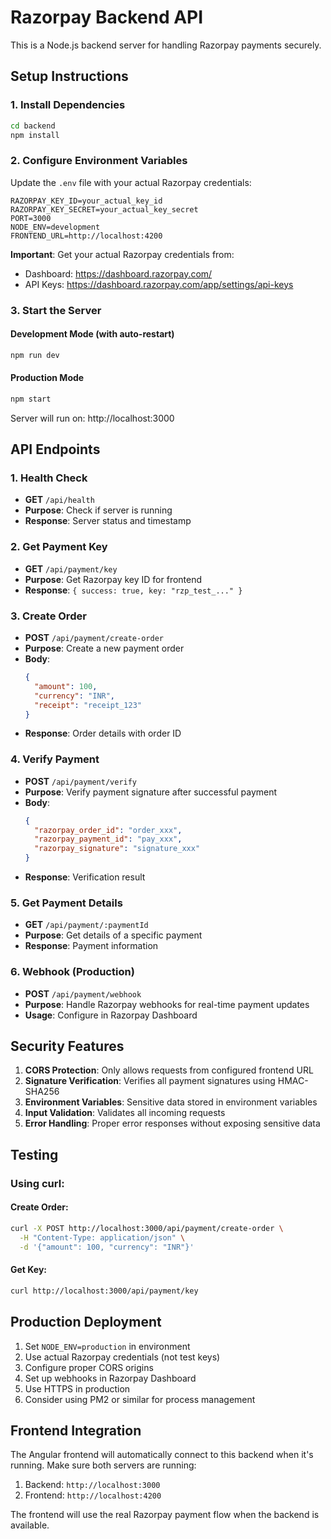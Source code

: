 # Razorpay Backend API

This is a Node.js backend server for handling Razorpay payments securely.

## Setup Instructions

### 1. Install Dependencies
```bash
cd backend
npm install
```

### 2. Configure Environment Variables
Update the `.env` file with your actual Razorpay credentials:

```env
RAZORPAY_KEY_ID=your_actual_key_id
RAZORPAY_KEY_SECRET=your_actual_key_secret
PORT=3000
NODE_ENV=development
FRONTEND_URL=http://localhost:4200
```

**Important**: Get your actual Razorpay credentials from:
- Dashboard: https://dashboard.razorpay.com/
- API Keys: https://dashboard.razorpay.com/app/settings/api-keys

### 3. Start the Server

#### Development Mode (with auto-restart)
```bash
npm run dev
```

#### Production Mode
```bash
npm start
```

Server will run on: http://localhost:3000

## API Endpoints

### 1. Health Check
- **GET** `/api/health`
- **Purpose**: Check if server is running
- **Response**: Server status and timestamp

### 2. Get Payment Key
- **GET** `/api/payment/key`
- **Purpose**: Get Razorpay key ID for frontend
- **Response**: `{ success: true, key: "rzp_test_..." }`

### 3. Create Order
- **POST** `/api/payment/create-order`
- **Purpose**: Create a new payment order
- **Body**: 
  ```json
  {
    "amount": 100,
    "currency": "INR",
    "receipt": "receipt_123"
  }
  ```
- **Response**: Order details with order ID

### 4. Verify Payment
- **POST** `/api/payment/verify`
- **Purpose**: Verify payment signature after successful payment
- **Body**:
  ```json
  {
    "razorpay_order_id": "order_xxx",
    "razorpay_payment_id": "pay_xxx",
    "razorpay_signature": "signature_xxx"
  }
  ```
- **Response**: Verification result

### 5. Get Payment Details
- **GET** `/api/payment/:paymentId`
- **Purpose**: Get details of a specific payment
- **Response**: Payment information

### 6. Webhook (Production)
- **POST** `/api/payment/webhook`
- **Purpose**: Handle Razorpay webhooks for real-time payment updates
- **Usage**: Configure in Razorpay Dashboard

## Security Features

1. **CORS Protection**: Only allows requests from configured frontend URL
2. **Signature Verification**: Verifies all payment signatures using HMAC-SHA256
3. **Environment Variables**: Sensitive data stored in environment variables
4. **Input Validation**: Validates all incoming requests
5. **Error Handling**: Proper error responses without exposing sensitive data

## Testing

### Using curl:

#### Create Order:
```bash
curl -X POST http://localhost:3000/api/payment/create-order \
  -H "Content-Type: application/json" \
  -d '{"amount": 100, "currency": "INR"}'
```

#### Get Key:
```bash
curl http://localhost:3000/api/payment/key
```

## Production Deployment

1. Set `NODE_ENV=production` in environment
2. Use actual Razorpay credentials (not test keys)
3. Configure proper CORS origins
4. Set up webhooks in Razorpay Dashboard
5. Use HTTPS in production
6. Consider using PM2 or similar for process management

## Frontend Integration

The Angular frontend will automatically connect to this backend when it's running. Make sure both servers are running:

1. Backend: `http://localhost:3000`
2. Frontend: `http://localhost:4200`

The frontend will use the real Razorpay payment flow when the backend is available.
